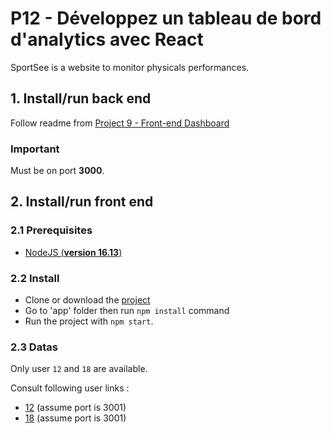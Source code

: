# P12 - Développez un tableau de bord d'analytics avec React

SportSee is a website to monitor physicals performances.

## 1. Install/run back end
Follow readme from [Project 9 - Front-end Dashboard](https://github.com/OpenClassrooms-Student-Center/P9-front-end-dashboard)

### Important
Must be on port **3000**.

## 2. Install/run  front end

### 2.1 Prerequisites
- [NodeJS (**version 16.13**)](https://nodejs.org/en/)

### 2.2 Install
- Clone or download the [project](https://github.com/flesage-000/Developpez-un-tableau-de-bord-d-analytics-avec-React)
- Go to 'app' folder then run `npm install` command
- Run the project with `npm start`.

### 2.3 Datas
Only user `12` and `18` are available.

Consult following user links :
- [12](http://localhost:3001/12) (assume port is 3001)
- [18](http://localhost:3001/18) (assume port is 3001)